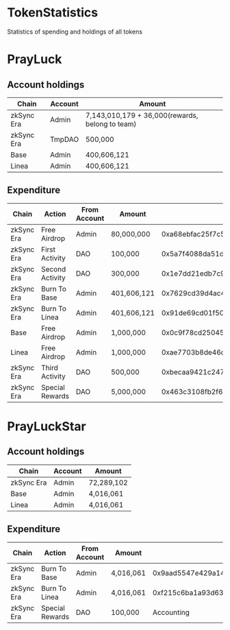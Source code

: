 # TokenStatistics
Statistics of spending and holdings of all tokens
# PrayLuck
## Account holdings
|  Chain   | Account  | Amount  |
|  ----  | ----  | ----  |
| zkSync Era  | Admin | 7,143,010,179 + 36,000(rewards, belong to team) |
| zkSync Era  | TmpDAO | 500,000 |
| Base  | Admin | 400,606,121 |
| Linea  | Admin | 400,606,121 |
## Expenditure
|  Chain  | Action   | From Account  | Amount  | TxHash  |
|  ----  | ---------  | ----  | ----  | ----  |
| zkSync Era  | Free Airdrop | Admin | 80,000,000 | 0xa68ebfac25f7c528dac4a633ebd70d33d42bcf6bad910d6ac794a1b88a9fb04c |
| zkSync Era  | First Activity | DAO | 100,000 | 0x5a7f4088da51d9863769328600d444b9bbfa7b8806c1bbb554cc78b5d7dee34c |
| zkSync Era  | Second Activity | DAO | 300,000 | 0x1e7dd21edb7c908f38ecb8fc686e0b87a7f44f2c469e7a6a6cdabb202918aaeb |
| zkSync Era  | Burn To Base | Admin | 401,606,121 | 0x7629cd39d4ac48501022ca2ee6c0a88a19fbce48494cc1f0c1fabee63649b3e8 |
| zkSync Era  | Burn To Linea | Admin | 401,606,121 | 0x91de69cd01f50781dd954b0693530c3af78bf4a94799590d42663e1a35f5a75c |
| Base  | Free Airdrop | Admin | 1,000,000 | 0x0c9f78cd25045fa7ef1c86d47b60d0315b97d7999667b2c2b9f2d5e4e2586c1e |
| Linea  | Free Airdrop | Admin | 1,000,000 | 0xae7703b8de46cac96dde69cc037e808af9d3e451db04ecb099979d1469592246 |
| zkSync Era  | Third Activity | DAO | 500,000 | 0xbecaa9421c24727f71b430f34503b060ca45257e166892084b3c9c37ad5bb4f5 |
| zkSync Era  | Special Rewards | DAO | 5,000,000 | 0x463c3108fb2f6836aba8d2bd65b75b306a3990c7ba847ddedbca08d3f305fe3f |
# PrayLuckStar
## Account holdings
|  Chain   | Account  | Amount  |
|  ----  | ----  | ----  |
| zkSync Era  | Admin | 72,289,102 |
| Base  | Admin | 4,016,061 |
| Linea  | Admin | 4,016,061 |
## Expenditure
|  Chain  | Action   | From Account  | Amount  | TxHash  |
|  ----  | ----  | ----  | ----  | ----  |
| zkSync Era  | Burn To Base | Admin | 4,016,061 | 0x9aad5547e429a14d3da216e0f64e10b41bf4ce637043626826ee4616516c7b73 |
| zkSync Era  | Burn To Linea | Admin | 4,016,061 | 0xf215c6ba1a93d6324ea4c501a6922a26bcc315349d5074026fc03bca807b3fa9 |
| zkSync Era  | Special Rewards | DAO | 100,000 | Accounting |
